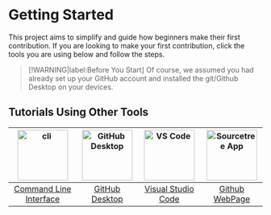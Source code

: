 # Getting Started
This project aims to simplify and guide how beginners make their first contribution. If you are looking to make your first contribution, click the tools you are using below and follow the steps.
> [!WARNING|label:Before You Start]
> Of course, we assumed you had already set up your GitHub account and installed the git/Github Desktop on your devices.
## Tutorials Using Other Tools
| <img alt="cli" src="https://raw.githubusercontent.com/felixse/FluentTerminal/refs/heads/master/Icons/Icon_no_margin.png" width="100"> | <img alt="GitHub Desktop" src="https://desktop.github.com/images/desktop-icon.svg" width="100"> | <img alt="VS Code" src="https://upload.wikimedia.org/wikipedia/commons/1/1c/Visual_Studio_Code_1.35_icon.png" width=100> | <img alt="Sourcetree App" src="https://wac-cdn.atlassian.com/dam/jcr:81b15cde-be2e-4f4a-8af7-9436f4a1b431/Sourcetree-icon-blue.svg" width=100> |
| :------------------: | :------------------: | :------------------: | :------------------: | 
| [Command Line Interface](guide/github-cli) | [GitHub Desktop](guide/github-desktop) | [Visual Studio Code](docs/gui-tool-tutorials/github-vscode) | [Github WebPage](guide/github-webpage)
